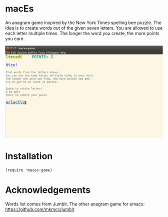 # macEs

An anagram game inspired by the New York Times spelling bee
puzzle. The idea is to create words out of the given seven
letters. You are allowed to use each letter multiple times. The longer
the word you create, the more points you earn.

![macEs](screenshot.png)

# Installation
```
(require 'maces-game)
```

# Acknowledgements

Words list comes from Jumblr. The other anagram game for emacs:
https://github.com/mkmcc/jumblr

